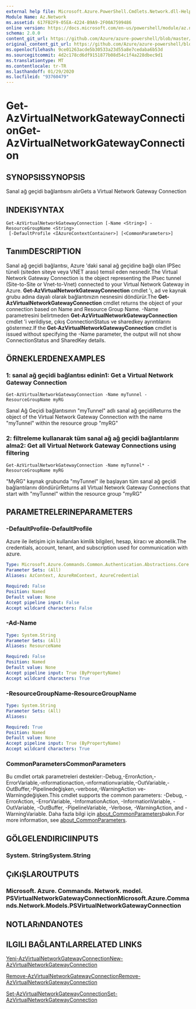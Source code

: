 ```yaml
---
external help file: Microsoft.Azure.PowerShell.Cmdlets.Network.dll-Help.xml
Module Name: Az.Network
ms.assetid: 617FB2F9-05EA-4224-B9A9-2F00A7599486
online version: https://docs.microsoft.com/en-us/powershell/module/az.network/get-azvirtualnetworkgatewayconnection
schema: 2.0.0
content_git_url: https://github.com/Azure/azure-powershell/blob/master/src/Network/Network/help/Get-AzVirtualNetworkGatewayConnection.md
original_content_git_url: https://github.com/Azure/azure-powershell/blob/master/src/Network/Network/help/Get-AzVirtualNetworkGatewayConnection.md
ms.openlocfilehash: 9ce01263acde5b30533a23d55a8e7cedaba6b53d
ms.sourcegitcommit: 4d2c178cd6df9151877b08d54c1f4a228dbec9d1
ms.translationtype: MT
ms.contentlocale: tr-TR
ms.lasthandoff: 01/29/2020
ms.locfileid: "93760479"
---
```

# <span data-ttu-id="446e7-101">Get-AzVirtualNetworkGatewayConnection</span><span class="sxs-lookup"><span data-stu-id="446e7-101">Get-AzVirtualNetworkGatewayConnection</span></span>

## <span data-ttu-id="446e7-102">SYNOPSIS</span><span class="sxs-lookup"><span data-stu-id="446e7-102">SYNOPSIS</span></span>
<span data-ttu-id="446e7-103">Sanal ağ geçidi bağlantısını alır</span><span class="sxs-lookup"><span data-stu-id="446e7-103">Gets a Virtual Network Gateway Connection</span></span>

## <span data-ttu-id="446e7-104">INDEKI</span><span class="sxs-lookup"><span data-stu-id="446e7-104">SYNTAX</span></span>

```
Get-AzVirtualNetworkGatewayConnection [-Name <String>] -ResourceGroupName <String>
 [-DefaultProfile <IAzureContextContainer>] [<CommonParameters>]
```

## <span data-ttu-id="446e7-105">Tanım</span><span class="sxs-lookup"><span data-stu-id="446e7-105">DESCRIPTION</span></span>
<span data-ttu-id="446e7-106">Sanal ağ geçidi bağlantısı, Azure 'daki sanal ağ geçidine bağlı olan IPSec tüneli (siteden siteye veya VNET arası) temsil eden nesnedir.</span><span class="sxs-lookup"><span data-stu-id="446e7-106">The Virtual Network Gateway Connection is the object representing the IPsec tunnel (Site-to-Site or Vnet-to-Vnet) connected to your Virtual Network Gateway in Azure.</span></span>
<span data-ttu-id="446e7-107">**Get-AzVirtualNetworkGatewayConnection** cmdlet 'ı, ad ve kaynak grubu adına dayalı olarak bağlantınızın nesnesini döndürür.</span><span class="sxs-lookup"><span data-stu-id="446e7-107">The **Get-AzVirtualNetworkGatewayConnection** cmdlet returns the object of your connection based on Name and Resource Group Name.</span></span>
<span data-ttu-id="446e7-108">-Name parametresini belirtmeden **Get-AzVirtualNetworkGatewayConnection** cmdlet 'i verildiyse, çıkış ConnectionStatus ve sharedkey ayrıntılarını göstermez.</span><span class="sxs-lookup"><span data-stu-id="446e7-108">If the **Get-AzVirtualNetworkGatewayConnection** cmdlet is issued without specifying the -Name parameter, the output will not show ConnectionStatus and SharedKey details.</span></span>

## <span data-ttu-id="446e7-109">ÖRNEKLERDEN</span><span class="sxs-lookup"><span data-stu-id="446e7-109">EXAMPLES</span></span>

### <span data-ttu-id="446e7-110">1: sanal ağ geçidi bağlantısı edinin</span><span class="sxs-lookup"><span data-stu-id="446e7-110">1: Get a Virtual Network Gateway Connection</span></span>
```
Get-AzVirtualNetworkGatewayConnection -Name myTunnel -ResourceGroupName myRG
```

<span data-ttu-id="446e7-111">Sanal Ağ Geçidi bağlantısının "myTunnel" adlı sanal ağ geçidi</span><span class="sxs-lookup"><span data-stu-id="446e7-111">Returns the object of the Virtual Network Gateway Connection with the name "myTunnel" within the resource group "myRG"</span></span>

### <span data-ttu-id="446e7-112">2: filtreleme kullanarak tüm sanal ağ ağ geçidi bağlantılarını alma</span><span class="sxs-lookup"><span data-stu-id="446e7-112">2: Get all Virtual Network Gateway Connections using filtering</span></span>
```
Get-AzVirtualNetworkGatewayConnection -Name myTunnel* -ResourceGroupName myRG
```

<span data-ttu-id="446e7-113">"MyRG" kaynak grubunda "myTunnel" ile başlayan tüm sanal ağ geçidi bağlantılarını döndürür</span><span class="sxs-lookup"><span data-stu-id="446e7-113">Returns all Virtual Network Gateway Connections that start with "myTunnel" within the resource group "myRG"</span></span>

## <span data-ttu-id="446e7-114">PARAMETRELERINE</span><span class="sxs-lookup"><span data-stu-id="446e7-114">PARAMETERS</span></span>

### <span data-ttu-id="446e7-115">-DefaultProfile</span><span class="sxs-lookup"><span data-stu-id="446e7-115">-DefaultProfile</span></span>
<span data-ttu-id="446e7-116">Azure ile iletişim için kullanılan kimlik bilgileri, hesap, kiracı ve abonelik.</span><span class="sxs-lookup"><span data-stu-id="446e7-116">The credentials, account, tenant, and subscription used for communication with azure.</span></span>

```yaml
Type: Microsoft.Azure.Commands.Common.Authentication.Abstractions.Core.IAzureContextContainer
Parameter Sets: (All)
Aliases: AzContext, AzureRmContext, AzureCredential

Required: False
Position: Named
Default value: None
Accept pipeline input: False
Accept wildcard characters: False
```

### <span data-ttu-id="446e7-117">-Ad</span><span class="sxs-lookup"><span data-stu-id="446e7-117">-Name</span></span>
```yaml
Type: System.String
Parameter Sets: (All)
Aliases: ResourceName

Required: False
Position: Named
Default value: None
Accept pipeline input: True (ByPropertyName)
Accept wildcard characters: True
```

### <span data-ttu-id="446e7-118">-ResourceGroupName</span><span class="sxs-lookup"><span data-stu-id="446e7-118">-ResourceGroupName</span></span>
```yaml
Type: System.String
Parameter Sets: (All)
Aliases:

Required: True
Position: Named
Default value: None
Accept pipeline input: True (ByPropertyName)
Accept wildcard characters: True
```

### <span data-ttu-id="446e7-119">CommonParameters</span><span class="sxs-lookup"><span data-stu-id="446e7-119">CommonParameters</span></span>
<span data-ttu-id="446e7-120">Bu cmdlet ortak parametreleri destekler:-Debug,-ErrorAction,-ErrorVariable,-ınformationaction,-ınformationvariable,-OutVariable,-OutBuffer,-Pipelinedeğişken,-verbose,-WarningAction ve-Warningdeğişken.</span><span class="sxs-lookup"><span data-stu-id="446e7-120">This cmdlet supports the common parameters: -Debug, -ErrorAction, -ErrorVariable, -InformationAction, -InformationVariable, -OutVariable, -OutBuffer, -PipelineVariable, -Verbose, -WarningAction, and -WarningVariable.</span></span> <span data-ttu-id="446e7-121">Daha fazla bilgi için [about_CommonParameters](https://go.microsoft.com/fwlink/?LinkID=113216)bakın.</span><span class="sxs-lookup"><span data-stu-id="446e7-121">For more information, see [about_CommonParameters](https://go.microsoft.com/fwlink/?LinkID=113216).</span></span>

## <span data-ttu-id="446e7-122">GÖLGELENDIRICI</span><span class="sxs-lookup"><span data-stu-id="446e7-122">INPUTS</span></span>

### <span data-ttu-id="446e7-123">System. String</span><span class="sxs-lookup"><span data-stu-id="446e7-123">System.String</span></span>

## <span data-ttu-id="446e7-124">ÇıKıŞLAR</span><span class="sxs-lookup"><span data-stu-id="446e7-124">OUTPUTS</span></span>

### <span data-ttu-id="446e7-125">Microsoft. Azure. Commands. Network. model. PSVirtualNetworkGatewayConnection</span><span class="sxs-lookup"><span data-stu-id="446e7-125">Microsoft.Azure.Commands.Network.Models.PSVirtualNetworkGatewayConnection</span></span>

## <span data-ttu-id="446e7-126">NOTLARıNDA</span><span class="sxs-lookup"><span data-stu-id="446e7-126">NOTES</span></span>

## <span data-ttu-id="446e7-127">ILGILI BAĞLANTıLAR</span><span class="sxs-lookup"><span data-stu-id="446e7-127">RELATED LINKS</span></span>

[<span data-ttu-id="446e7-128">Yeni-AzVirtualNetworkGatewayConnection</span><span class="sxs-lookup"><span data-stu-id="446e7-128">New-AzVirtualNetworkGatewayConnection</span></span>](./New-AzVirtualNetworkGatewayConnection.md)

[<span data-ttu-id="446e7-129">Remove-AzVirtualNetworkGatewayConnection</span><span class="sxs-lookup"><span data-stu-id="446e7-129">Remove-AzVirtualNetworkGatewayConnection</span></span>](./Remove-AzVirtualNetworkGatewayConnection.md)

[<span data-ttu-id="446e7-130">Set-AzVirtualNetworkGatewayConnection</span><span class="sxs-lookup"><span data-stu-id="446e7-130">Set-AzVirtualNetworkGatewayConnection</span></span>](./Set-AzVirtualNetworkGatewayConnection.md)
